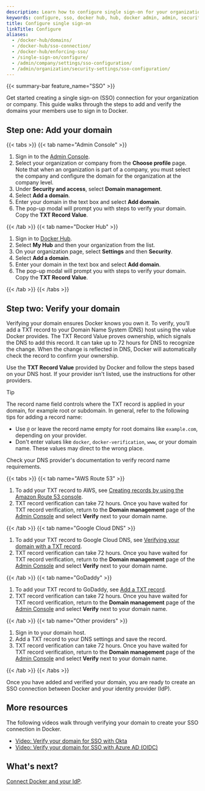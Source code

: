 ```yaml
---
description: Learn how to configure single sign-on for your organization or company.
keywords: configure, sso, docker hub, hub, docker admin, admin, security
title: Configure single sign-on
linkTitle: Configure
aliases:
  - /docker-hub/domains/
  - /docker-hub/sso-connection/
  - /docker-hub/enforcing-sso/
  - /single-sign-on/configure/
  - /admin/company/settings/sso-configuration/
  - /admin/organization/security-settings/sso-configuration/
---
```


{{< summary-bar feature_name="SSO" >}}

Get started creating a single sign-on (SSO) connection for your organization or company. This guide walks through the steps to add and verify the domains your members use to sign in to Docker.

## Step one: Add your domain

{{< tabs >}}
{{< tab name="Admin Console" >}}

1. Sign in to the [Admin Console](https://admin.docker.com/).
2. Select your organization or company from the **Choose profile** page. Note that when an organization is part of a company, you must select the company and configure the domain for the organization at the company level.
3. Under **Security and access**, select **Domain management**.
4. Select **Add a domain**.
5. Enter your domain in the text box and select **Add domain**.
6. The pop-up modal will prompt you with steps to verify your domain. Copy the **TXT Record Value**.

{{< /tab >}}
{{< tab name="Docker Hub" >}}

1. Sign in to [Docker Hub](https://hub.docker.com/).
2. Select **My Hub** and then your organization from the list.
3. On your organization page, select **Settings** and then **Security**.
4. Select **Add a domain**.
5. Enter your domain in the text box and select **Add domain**.
6. The pop-up modal will prompt you with steps to verify your domain. Copy the **TXT Record Value**.

{{< /tab >}}
{{< /tabs >}}

## Step two: Verify your domain

Verifying your domain ensures Docker knows you own it. To verify, you’ll add a TXT record to your Domain Name System (DNS) host using the value Docker provides. The TXT Record Value proves ownership, which signals the DNS to add this record. It can take up to 72 hours for DNS to recognize the change. When the change is reflected in DNS, Docker will automatically check the record to confirm your ownership.

Use the **TXT Record Value** provided by Docker and follow the steps based on your DNS host. If your provider isn't listed, use the instructions for other providers.

> [!TIP]
>
> The record name field controls where the TXT record is applied in your domain, for example root or subdomain. In general, refer to the following tips for adding a record name:
>
> - Use `@` or leave the record name empty for root domains like `example.com`, depending on your provider.
> - Don't enter values like `docker`, `docker-verification`, `www`, or your domain name. These values may direct to the wrong place.
>
> Check your DNS provider's documentation to verify record name requirements.

{{< tabs >}}
{{< tab name="AWS Route 53" >}}

1. To add your TXT record to AWS, see [Creating records by using the Amazon Route 53 console](https://docs.aws.amazon.com/Route53/latest/DeveloperGuide/resource-record-sets-creating.html).
2. TXT record verification can take 72 hours. Once you have waited for TXT record verification, return to the **Domain management** page of the [Admin Console](https://app.docker.com/admin) and select **Verify** next to your domain name.

{{< /tab >}}
{{< tab name="Google Cloud DNS" >}}

1. To add your TXT record to Google Cloud DNS, see [Verifying your domain with a TXT record](https://cloud.google.com/identity/docs/verify-domain-txt).
2. TXT record verification can take 72 hours. Once you have waited for TXT record verification, return to the **Domain management** page of the [Admin Console](https://app.docker.com/admin) and select **Verify** next to your domain name.

{{< /tab >}}
{{< tab name="GoDaddy" >}}

1. To add your TXT record to GoDaddy, see [Add a TXT record](https://www.godaddy.com/help/add-a-txt-record-19232).
2. TXT record verification can take 72 hours. Once you have waited for TXT record verification, return to the **Domain management** page of the [Admin Console](https://app.docker.com/admin) and select **Verify** next to your domain name.

{{< /tab >}}
{{< tab name="Other providers" >}}

1. Sign in to your domain host.
2. Add a TXT record to your DNS settings and save the record.
3. TXT record verification can take 72 hours. Once you have waited for TXT record verification, return to the **Domain management** page of the [Admin Console](https://app.docker.com/admin) and select **Verify** next to your domain name.

{{< /tab >}}
{{< /tabs >}}

Once you have added and verified your domain, you are ready to create an SSO connection between Docker and your identity provider (IdP).

## More resources

The following videos walk through verifying your domain to create your SSO connection in Docker.

- [Video: Verify your domain for SSO with Okta](https://youtu.be/c56YECO4YP4?feature=shared&t=529)
- [Video: Verify your domain for SSO with Azure AD (OIDC)](https://youtu.be/bGquA8qR9jU?feature=shared&t=496)

## What's next?

[Connect Docker and your IdP](../single-sign-on/connect.md).
